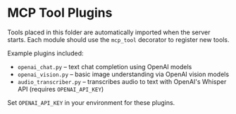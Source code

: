 # MCP Tool Plugins

Tools placed in this folder are automatically imported when the server starts. Each module should use the `mcp_tool` decorator to register new tools.

Example plugins included:
- `openai_chat.py` – text chat completion using OpenAI models
- `openai_vision.py` – basic image understanding via OpenAI vision models
- `audio_transcriber.py` – transcribes audio to text with OpenAI's Whisper API (requires `OPENAI_API_KEY`)

Set `OPENAI_API_KEY` in your environment for these plugins.

